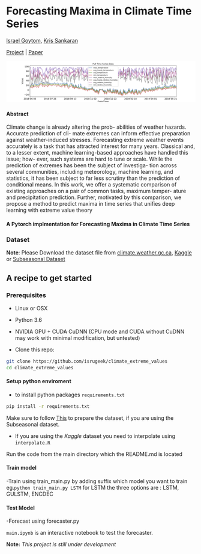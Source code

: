 
# Forecasting Maxima in Climate Time Series
 [Israel Goytom](http://isrugeek.github.io), [Kris Sankaran](http://krisrs1128.github.io/personal-site)

 
[Project](https://github.com/isrugeek/climate_extreme_values) | [Paper](.)


<!-- ![alt results gulstm ](git_figures/gtvspr.png) -->

![alt data from a](git_figures/full_mult.png)

#### Abstract
Climate change is already altering the prob- abilities of weather hazards. Accurate prediction of cli- mate extremes can inform effective preparation against weather-induced stresses. Forecasting extreme weather events accurately is a task that has attracted interest for many years. Classical and, to a lesser extent, machine learning-based approaches have handled this issue; how- ever, such systems are hard to tune or scale. While the prediction of extremes has been the subject of investiga- tion across several communities, including meteorology, machine learning, and statistics, it has been subject to far less scrutiny than the prediction of conditional means. In this work, we offer a systematic comparison of existing approaches on a pair of common tasks, maximum temper- ature and precipitation prediction. Further, motivated by this comparison, we propose a method to predict maxima in time series that unifies deep learning with extreme value theory

#### A Pytorch implmentation for Forecasting Maxima in Climate Time Series

### Dataset
**Note**: Please Download the dataset file from [climate.weather.gc.ca](climate.weather.gc.ca), [Kaggle](https://kaggle.com/c/short-term-load-forecasting-challenge/data) or 
          [Subseasonal Dataset](https://dataverse.harvard.edu/dataset.xhtml?persistentId=doi:10.7910/DVN/IHBANG)



## A recipe to get started

### Prerequisites
- Linux or OSX
- Python 3.6
- NVIDIA GPU + CUDA CuDNN (CPU mode and CUDA without CuDNN may work with minimal modification, but untested)

- Clone this repo:
```bash
git clone https://github.com/isrugeek/climate_extreme_values
cd climate_extreme_values
```


#### Setup python enviroment 
- to install python packages `requirements.txt`

```bash
pip install -r requirements.txt
```


Make sure to follow [This](https://github.com/paulo-o/forecast_rodeo)  to prepare the dataset, if you are using the Subseasonal dataset.

- If you are using the *Kaggle* dataset you need to interpolate using `interpolate.R`

Run the code from the main directory which the README.md is located

#### Train model

-Train using train_main.py by adding suffix which model you want to train eg.`python train_main.py LSTM` for LSTM the three options are : LSTM, GULSTM, ENCDEC

#### Test Model
-Forecast using forecaster.py 

`main.ipynb` is an interactive notebook to test the forecaster.


 **Note:** *This project is still under development*